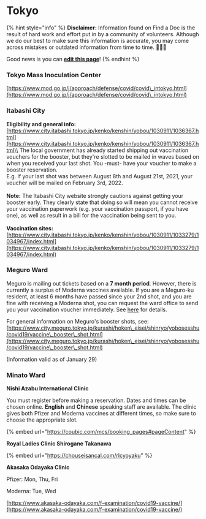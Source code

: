 # Tokyo

{% hint style="info" %}
**Disclaimer:** Information found on Find a Doc is the result of hard work and effort put in by a community of volunteers. Although we do our best to make sure this information is accurate, you may come across mistakes or outdated information from time to time. 🙇🏾‍♀️

Good news is you can [**edit this page**](https://app.gitbook.com/invite/Hmir5Cugknp7uJaXBpz1/94vH2CSObJutobSAA9Ft)!
{% endhint %}

### Tokyo Mass Inoculation Center

[https://www.mod.go.jp/j/approach/defense/covid/covid\_intokyo.html](https://www.mod.go.jp/j/approach/defense/covid/covid\_intokyo.html)

### Itabashi City

**Eligibility and general info:**\
[https://www.city.itabashi.tokyo.jp/kenko/kenshin/yobou/1030911/1036367.html](https://www.city.itabashi.tokyo.jp/kenko/kenshin/yobou/1030911/1036367.html)\
The local government has already started shipping out vaccination vouchers for the booster, but they're slotted to be mailed in waves based on when you received your last shot. You -must- have your voucher to make a booster reservation.\
E.g. if your last shot was between August 8th and August 21st, 2021, your voucher will be mailed on February 3rd, 2022.\
\
**Note:** The Itabashi City website strongly cautions against getting your booster early. They clearly state that doing so will mean you cannot receive your vaccination paperwork (e.g. your vaccination passport, if you have one), as well as result in a bill for the vaccination being sent to you.\
\
**Vaccination sites:**\
[https://www.city.itabashi.tokyo.jp/kenko/kenshin/yobou/1030911/1033279/1034967/index.html](https://www.city.itabashi.tokyo.jp/kenko/kenshin/yobou/1030911/1033279/1034967/index.html)

### Meguro Ward

Meguro is mailing out tickets based on a **7 month period**. However, there is currently a surplus of Moderna vaccines available. If you are a Meguro-ku resident, at least 6 months have passed since your 2nd shot, and you are fine with receiving a Moderna shot, you can request the ward office to send you your vaccination voucher immediately. See [here](https://www.city.meguro.tokyo.jp/kurashi/hoken\_eisei/shinryo/yobosesshu/covid19/vaccine\_sesshuken\_3rd\_moderna.html) for details.

For general information on Meguro's booster shots, see:\
[https://www.city.meguro.tokyo.jp/kurashi/hoken\_eisei/shinryo/yobosesshu/covid19/vaccine\_booster\_shot.html](https://www.city.meguro.tokyo.jp/kurashi/hoken\_eisei/shinryo/yobosesshu/covid19/vaccine\_booster\_shot.html)

(Information valid as of January 29)



### **Minato Ward**

**Nishi Azabu International Clinic**

You must register before making a reservation. Dates and times can be chosen online. **English** and **Chinese** speaking staff are available. The clinic gives both Pfizer and Moderna vaccines at different times, so make sure to choose the appropriate slot.

{% embed url="https://coubic.com/mcs/booking_pages#pageContent" %}

**Royal Ladies Clinic Shirogane Takanawa**

{% embed url="https://chouseisancal.com/rlcyoyaku" %}

**Akasaka Odayaka Clinic**

Pfizer: Mon, Thu, Fri&#x20;

Moderna: Tue, Wed

[https://www.akasaka-odayaka.com/f-examination/covid19-vaccine/](https://www.akasaka-odayaka.com/f-examination/covid19-vaccine/)
